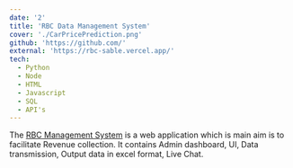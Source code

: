 ```yaml
---
date: '2'
title: 'RBC Data Management System'
cover: './CarPricePrediction.png'
github: 'https://github.com/'
external: 'https://rbc-sable.vercel.app/'
tech:
  - Python
  - Node
  - HTML
  - Javascript
  - SQL
  - API's
---
```


The [RBC Management System](https://rbc.com/) is a web application which is main aim is to facilitate Revenue collection. It contains Admin dashboard, UI, Data transmission, Output data in excel format, Live Chat.
